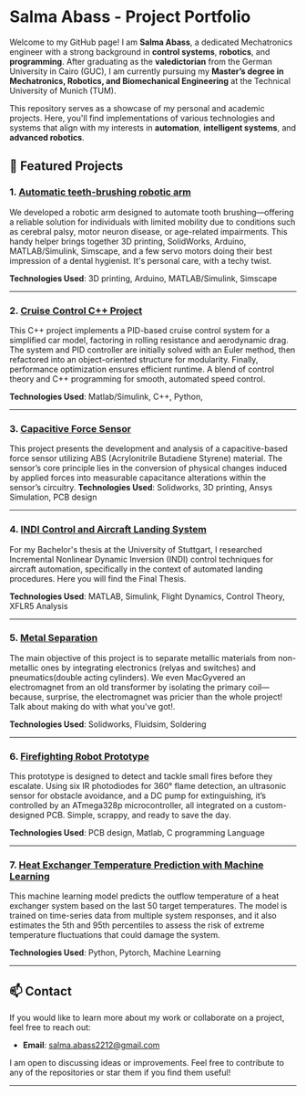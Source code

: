 # Salma Abass - Project Portfolio

Welcome to my GitHub page! I am **Salma Abass**, a dedicated Mechatronics engineer with a strong background in **control systems**, **robotics**, and **programming**. After graduating as the **valedictorian** from the German University in Cairo (GUC), I am currently pursuing my **Master’s degree in Mechatronics, Robotics, and Biomechanical Engineering** at the Technical University of Munich (TUM).

This repository serves as a showcase of my personal and academic projects. Here, you'll find implementations of various technologies and systems that align with my interests in **automation**, **intelligent systems**, and **advanced robotics**.



## 🚀 Featured Projects

### 1. [Automatic teeth-brushing robotic arm ](https://github.com/your-username/autonomous-path-tracking-robot)
We developed a robotic arm designed to automate tooth brushing—offering a reliable solution for individuals with limited mobility due to conditions such as cerebral palsy, motor neuron disease, or age-related impairments. This handy helper brings together 3D printing, SolidWorks, Arduino, MATLAB/Simulink, Simscape, and a few servo motors doing their best impression of a dental hygienist. It's personal care, with a techy twist.

**Technologies Used**: 3D printing, Arduino, MATLAB/Simulink, Simscape

---

### 2. [Cruise Control C++ Project](https://github.com/go52cay/salmaabass.github.io/tree/main/Cruise%20Control%20C%2B%2B%20Project)
This C++ project implements a PID-based cruise control system for a simplified car model, factoring in rolling resistance and aerodynamic drag. The system and PID controller are initially solved with an Euler method, then refactored into an object-oriented structure for modularity. Finally, performance optimization ensures efficient runtime. A blend of control theory and C++ programming for smooth, automated speed control.

**Technologies Used**: Matlab/Simulink, C++, Python, 

---

### 3. [Capacitive Force Sensor](https://github.com/go52cay/salmaabass.github.io/tree/main/Capacitive%20Force%20Sensor%20Project)
This project presents the development and analysis of a capacitive-based force sensor utilizing ABS
(Acrylonitrile Butadiene Styrene) material. The sensor’s core principle lies in the conversion of physical changes induced by applied forces into measurable capacitance alterations within the sensor’s circuitry.
**Technologies Used**: Solidworks, 3D printing, Ansys Simulation, PCB design

---

### 4. [INDI Control and Aircraft Landing System](https://github.com/go52cay/salmaabass.github.io/tree/main/INDI%20Control%20and%20Aircraft%20Landing%20System)
For my Bachelor's thesis at the University of Stuttgart, I researched Incremental Nonlinear Dynamic Inversion (INDI) control techniques for aircraft automation, specifically in the context of automated landing procedures. Here you will find the Final Thesis.

**Technologies Used**: MATLAB, Simulink, Flight Dynamics, Control Theory, XFLR5 Analysis

---

### 5. [Metal Separation ](https://github.com/go52cay/salmaabass.github.io/tree/main/Metal%20Separation%20Project)
The main objective of this project is to separate metallic materials from non-metallic ones by integrating electronics (relyas and switches) and pneumatics(double acting cylinders). We even MacGyvered an electromagnet from an old transformer by isolating the primary coil—because, surprise, the electromagnet was pricier than the whole project! Talk about making do with what you've got!.

**Technologies Used**: Solidworks, Fluidsim, Soldering

---
### 6. [Firefighting Robot Prototype](http://github.com/go52cay/salmaabass.github.io/tree/main/Firefighter%20Protoype)

This prototype is designed to detect and tackle small fires before they escalate. Using six IR photodiodes for 360° flame detection, an ultrasonic sensor for obstacle avoidance, and a DC pump for extinguishing, it’s controlled by an ATmega328p microcontroller, all integrated on a custom-designed PCB. Simple, scrappy, and ready to save the day.

**Technologies Used**: PCB design, Matlab, C programming Language

---
### 7. [Heat Exchanger Temperature Prediction with Machine Learning](https://github.com/your-username/pde-arena)

This machine learning model predicts the outflow temperature of a heat exchanger system based on the last 50 target temperatures. The model is trained on time-series data from multiple system responses, and it also estimates the 5th and 95th percentiles to assess the risk of extreme temperature fluctuations that could damage the system.

**Technologies Used**: Python, Pytorch, Machine Learning

---

## 📫 Contact
If you would like to learn more about my work or collaborate on a project, feel free to reach out:

- **Email**: [salma.abass2212@gmail.com](mailto:salma.abass2212@gmail.com)

I am open to discussing ideas or improvements. Feel free to contribute to any of the repositories or star them if you find them useful!

---
